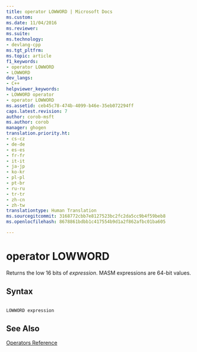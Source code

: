 ```yaml
---
title: operator LOWWORD | Microsoft Docs
ms.custom: 
ms.date: 11/04/2016
ms.reviewer: 
ms.suite: 
ms.technology:
- devlang-cpp
ms.tgt_pltfrm: 
ms.topic: article
f1_keywords:
- operator LOWWORD
- LOWWORD
dev_langs:
- C++
helpviewer_keywords:
- LOWWORD operator
- operator LOWWORD
ms.assetid: ceb45c78-474b-4099-b46e-35eb072294ff
caps.latest.revision: 7
author: corob-msft
ms.author: corob
manager: ghogen
translation.priority.ht:
- cs-cz
- de-de
- es-es
- fr-fr
- it-it
- ja-jp
- ko-kr
- pl-pl
- pt-br
- ru-ru
- tr-tr
- zh-cn
- zh-tw
translationtype: Human Translation
ms.sourcegitcommit: 3168772cbb7e8127523bc2fc2da5cc9b4f59beb8
ms.openlocfilehash: 8678861bdbb1c417554b9d1a2f862afbc01ba605

---
```

# operator LOWWORD
Returns the low 16 bits of *expression*. MASM expressions are 64-bit values.  
  
## Syntax  
  
```  
  
LOWWORD expression  
```  
  
## See Also  
 [Operators Reference](../../assembler/masm/operators-reference.md)


<!--HONumber=Jan17_HO1-->


